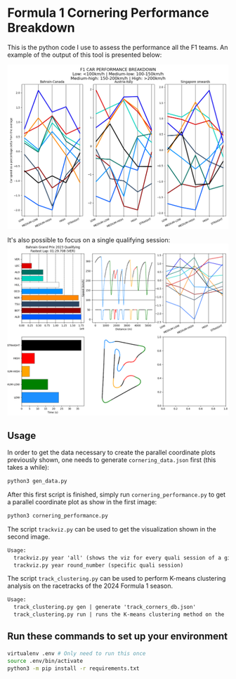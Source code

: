 # Formula 1 Cornering Performance Breakdown

This is the python code I use to assess the performance all the F1 teams. An example of the output of this tool is presented below:

![image showing three parallel coordinate plots side by side](images/final_result.png)

It's also possible to focus on a single qualifying session:
![2 by three grid made of plots that detail several aspects of a qualifying session](images/single-gp.png)

## Usage

In order to get the data necessary to create the parallel coordinate plots previously shown, one needs to generate `cornering_data.json` first (this takes a while):

```bash
python3 gen_data.py
```

After this first script is finished, simply run `cornering_performance.py` to get a parallel coordinate plot as show in the first image:

```bash
python3 cornering_performance.py
```

The script `trackviz.py` can be used to get the visualization shown in the second image.

```txt
Usage:
  trackviz.py year 'all' (shows the viz for every quali session of a given year)
  trackviz.py year round_number (specific quali session)
```

The script `track_clustering.py` can be used to perform K-means clustering analysis on the racetracks of the 2024 Formula 1 season.

```txt
Usage:
  track_clustering.py gen | generate 'track_corners_db.json'
  track_clustering.py run | runs the K-means clustering method on the 'track_corners_db.json' data
```

## Run these commands to set up your environment

```bash
virtualenv .env # Only need to run this once
source .env/bin/activate
python3 -m pip install -r requirements.txt
```

